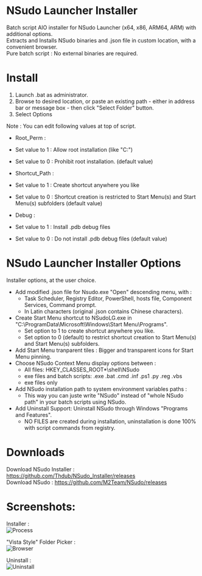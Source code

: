 # NSudo Launcher Installer  
Batch script AIO installer for NSudo Launcher (x64, x86, ARM64, ARM) with additional options.  
Extracts and Installs NSudo binaries and .json file in custom location, with a convenient browser.  
Pure batch script : No external binaries are required.  

# Install  
1. Launch .bat as administrator.  
2. Browse to desired location, or paste an existing path - either in address bar or message box - then click "Select Folder" button.  
3. Select Options  

Note : You can edit following values at top of script.
- Root_Perm :  
- Set value to 1 : Allow root installation (like "C:\")  
- Set value to 0 : Prohibit root installation. (default value)  
  
- Shortcut_Path :    
- Set value to 1 : Create shortcut anywhere you like  
- Set value to 0 : Shortcut creation is restricted to Start Menu(s) and Start Menu(s) subfolders (default value)  

- Debug :  
- Set value to 1 : Install .pdb debug files 
- Set value to 0 : Do not install .pdb debug files (default value)  

# NSudo Launcher Installer Options  
Installer options, at the user choice.  

- Add modified .json file for Nsudo.exe "Open" descending menu, with :  
  - Task Scheduler, Registry Editor, PowerShell, hosts file, Component Services, Command prompt.  
  - In Latin characters (original .json contains Chinese characters).  
- Create Start Menu shortcut to NSudoLG.exe in "C:\ProgramData\Microsoft\Windows\Start Menu\Programs\".  
  - Set option to 1 to create shortcut anywhere you like.  
  - Set option to 0 (default) to restrict shortcut creation to Start Menu(s) and Start Menu(s) subfolders. 
- Add Start Menu tranparent tiles : Bigger and transparent icons for Start Menu pinning.  
- Choose NSudo Context Menu display options between :  
  - All files: HKEY_CLASSES_ROOT\*\shell\NSudo  
  - exe files and batch scripts: .exe  .bat  .cmd  .inf  .ps1  .py  .reg  .vbs  
  - exe files only  
- Add NSudo installation path to system environment variables paths :  
  - This way you can juste write "NSudo" instead of "whole NSudo path" in your batch scripts using NSudo. 
- Add Uninstall Support: Uninstall NSudo through Windows "Programs and Features".  
  - NO FILES are created during installation, uninstallation is done 100% with script commands from registry.  

# Downloads  
Download NSudo Installer : https://github.com/Thdub/NSudo_Installer/releases  
Download NSudo : https://github.com/M2Team/NSudo/releases  

# Screenshots:
Installer :  
![Process](http://u.cubeupload.com/qrP722m4/45kw47.png)  

"Vista Style" Folder Picker :  
![Browser](http://u.cubeupload.com/qrP722m4/eL3rPi.png)

Uninstall :  
![Uninstall](http://u.cubeupload.com/qrP722m4/kHc5w6.png)
